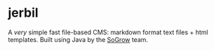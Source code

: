 # jerbil
A *very* simple fast file-based CMS: markdown format text files + html templates.
Built using Java by the [SoGrow](http://sogrow.co.uk/?utm_source=winterstein&utm_medium=email&utm_campaign=jerbil) team.
